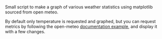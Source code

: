 Small script to make a graph of various weather statistics using matplotlib sourced from open meteo.

By default only temperature is requested and graphed, but you can request metrics by following the open-meteo [documentation example](https://open-meteo.com/en/docs), and display it with a few changes.
